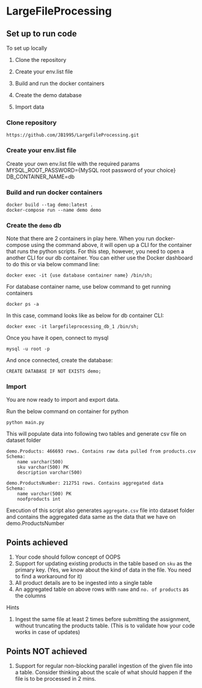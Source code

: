 # LargeFileProcessing

## Set up to run code
To set up locally

1. Clone the repository

2. Create your env.list file

3. Build and run the docker containers

4. Create the demo database

5. Import data

### Clone repository
    https://github.com/JB1995/LargeFileProcessing.git

### Create your env.list file
Create your own env.list file with the required params
    MYSQL_ROOT_PASSWORD={MySQL root password of your choice}
    DB_CONTAINER_NAME=db

### Build and run docker containers
    docker build --tag demo:latest .
    docker-compose run --name demo demo

### Create the `demo` db
Note that there are 2 containers in play here. When you run docker-compose using the command above, it will open up a CLI for the container that runs the python scripts.
For this step, however, you need to open a another CLI for our db container. You can either use the Docker dashboard to do this or via below command line:
    
    docker exec -it {use database container name} /bin/sh;
    
For database container name, use below command to get running containers
    
    docker ps -a

In this case, command looks like as below for db container CLI:

    docker exec -it largefileprocessing_db_1 /bin/sh;

Once you have it open, connect to mysql

    mysql -u root -p

And once connected, create the database:

    CREATE DATABASE IF NOT EXISTS demo;

### Import
You are now ready to import and export data.

Run the below command on container for python

    python main.py

This will populate data into following two tables and generate csv file on dataset folder
    
    demo.Products: 466693 rows. Contains raw data pulled from products.csv
    Schema:
        name varchar(500) 
        sku varchar(500) PK 
        description varchar(500)
    
    demo.ProductsNumber: 212751 rows. Contains aggregated data
    Schema:
        name varchar(500) PK 
        noofproducts int
        
Execution of this script also generates `aggregate.csv` file into dataset folder and contains the aggregated data same as the data that we have on demo.ProductsNumber

## Points achieved
1. Your code should follow concept of OOPS
2. Support for updating existing products in the table based on `sku` as the primary key. (Yes, we know about the
kind of data in the file. You need to find a workaround for it)
3. All product details are to be ingested into a single table
4. An aggregated table on above rows with `name` and `no. of products` as the columns

Hints
1. Ingest the same file at least 2 times before submitting the assignment, without truncating the products table.
(This is to validate how your code works in case of updates)

## Points NOT achieved
1. Support for regular non-blocking parallel ingestion of the given file into a table. Consider thinking about the
scale of what should happen if the file is to be processed in 2 mins.
